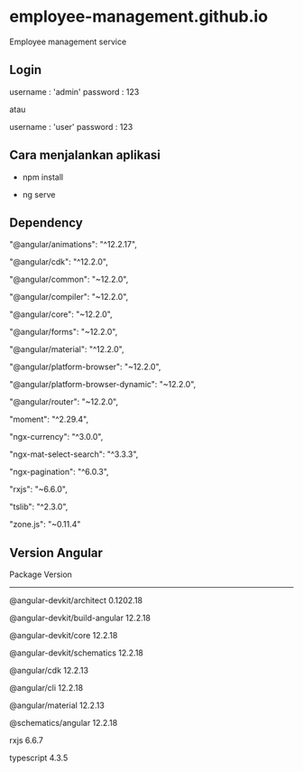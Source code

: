 # employee-management.github.io
Employee management service

## Login
username : 'admin' 
password : 123

atau

username : 'user' 
password : 123

## Cara menjalankan aplikasi
- npm install

- ng serve

## Dependency
"@angular/animations": "^12.2.17",

"@angular/cdk": "^12.2.0",

"@angular/common": "~12.2.0",

"@angular/compiler": "~12.2.0",

"@angular/core": "~12.2.0",

"@angular/forms": "~12.2.0",

"@angular/material": "^12.2.0",

"@angular/platform-browser": "~12.2.0",

"@angular/platform-browser-dynamic": "~12.2.0",

"@angular/router": "~12.2.0",

"moment": "^2.29.4",

"ngx-currency": "^3.0.0",

"ngx-mat-select-search": "^3.3.3",

"ngx-pagination": "^6.0.3",

"rxjs": "~6.6.0",

"tslib": "^2.3.0",

"zone.js": "~0.11.4"


## Version Angular
Package                         Version

---------------------------------------------------------

@angular-devkit/architect       0.1202.18

@angular-devkit/build-angular   12.2.18

@angular-devkit/core            12.2.18

@angular-devkit/schematics      12.2.18

@angular/cdk                    12.2.13

@angular/cli                    12.2.18

@angular/material               12.2.13

@schematics/angular             12.2.18

rxjs                            6.6.7

typescript                      4.3.5

